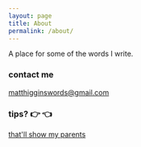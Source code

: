 ```yaml
---
layout: page
title: About
permalink: /about/
---
```


A place for some of the words I write.

### contact me

[matthigginswords@gmail.com](mailto:matthigginswords@gmail.com)

### tips? :point_right: :point_left:
[that'll show my parents](https://www.paypal.me/matthigginswords)
